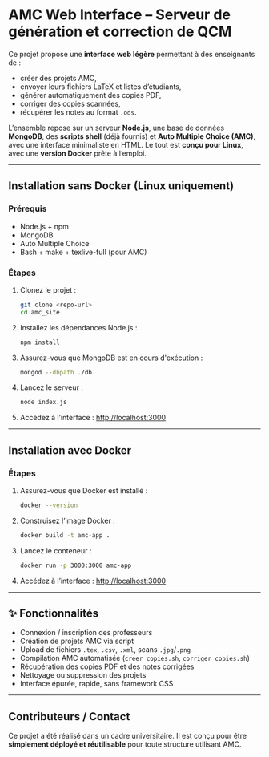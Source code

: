 # AMC Web Interface – Serveur de génération et correction de QCM

Ce projet propose une **interface web légère** permettant à des enseignants de :
- créer des projets AMC,
- envoyer leurs fichiers LaTeX et listes d’étudiants,
- générer automatiquement des copies PDF,
- corriger des copies scannées,
- récupérer les notes au format `.ods`.

L’ensemble repose sur un serveur **Node.js**, une base de données **MongoDB**, des **scripts shell** (déjà fournis) et **Auto Multiple Choice (AMC)**, avec une interface minimaliste en HTML. Le tout est **conçu pour Linux**, avec une **version Docker** prête à l’emploi.

---

## Installation sans Docker (Linux uniquement)

### Prérequis

- Node.js + npm
- MongoDB
- Auto Multiple Choice
- Bash + make + texlive-full (pour AMC)

### Étapes

1. Clonez le projet :
   ```bash
   git clone <repo-url>
   cd amc_site
   ```

2. Installez les dépendances Node.js :

   ```bash
   npm install
   ```

3. Assurez-vous que MongoDB est en cours d'exécution :

   ```bash
   mongod --dbpath ./db
   ```

4. Lancez le serveur :

   ```bash
   node index.js
   ```

5. Accédez à l’interface :
   [http://localhost:3000](http://localhost:3000)

---

## Installation avec Docker

### Étapes

1. Assurez-vous que Docker est installé :

   ```bash
   docker --version
   ```

2. Construisez l’image Docker :

   ```bash
   docker build -t amc-app .
   ```

3. Lancez le conteneur :

   ```bash
   docker run -p 3000:3000 amc-app
   ```

4. Accédez à l’interface :
   [http://localhost:3000](http://localhost:3000)

---

## ✨ Fonctionnalités

* Connexion / inscription des professeurs
* Création de projets AMC via script
* Upload de fichiers `.tex`, `.csv`, `.xml`, scans `.jpg`/`.png`
* Compilation AMC automatisée (`creer_copies.sh`, `corriger_copies.sh`)
* Récupération des copies PDF et des notes corrigées
* Nettoyage ou suppression des projets
* Interface épurée, rapide, sans framework CSS

---

## Contributeurs / Contact

Ce projet a été réalisé dans un cadre universitaire.
Il est conçu pour être **simplement déployé et réutilisable** pour toute structure utilisant AMC.